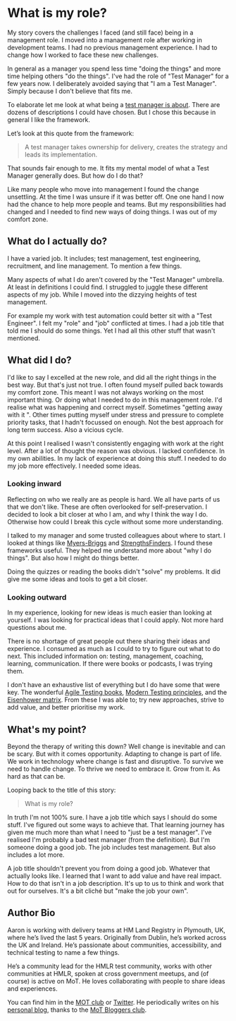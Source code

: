﻿# What is my role?

My story covers the challenges I faced (and still face) being in a management role. I moved into a management role after working in development teams. I had no previous management experience. I had to change how I worked to face these new challenges.

In general as a manager you spend less time "doing the things" and more time helping others "do the things". I've had the role of "Test Manager" for a few years now. I deliberately avoided saying that "I am a Test Manager". Simply because I don't believe that fits me.

To elaborate let me look at what being a [test manager is about](https://www.gov.uk/guidance/test-manager). There are dozens of descriptions I could have chosen. But I chose this because in general I like the framework.

Let’s look at this quote from the framework:
> A test manager takes ownership for delivery, creates the strategy and leads its implementation.
> 
That sounds fair enough to me. It fits my mental model of what a Test Manager generally does. But how do I do that?

Like many people who move into management I found the change unsettling. At the time I was unsure if it was better off. One one hand I now had the chance to help more people and teams. But my responsibilities had changed and I needed to find new ways of doing things. I was out of my comfort zone.

## What do I actually do?

I have a varied job. It includes; test management, test engineering, recruitment, and line management. To mention a few things.

Many aspects of what I do aren't covered by the "Test Manager" umbrella. At least in definitions I could find. I struggled to juggle these different aspects of my job. While I moved into the dizzying heights of test management.

For example my work with test automation could better sit with a "Test Engineer". I felt my "role" and "job" conflicted at times. I had a job title that told me I should do some things. Yet I had all this other stuff that wasn't mentioned.

## What did I do?

I'd like to say I excelled at the new role, and did all the right things in the best way. But that's just not true. I often found myself pulled back towards my comfort zone. This meant I was not always working on the most important thing. Or doing what I needed to do in this management role. I'd realise what was happening and correct myself. Sometimes "getting away with it ". Other times putting myself under stress and pressure to complete priority tasks, that I hadn't focussed on enough. Not the best approach for long term success. Also a vicious cycle.

At this point I realised I wasn't consistently engaging with work at the right level. After a lot of thought the reason was obvious. I lacked confidence. In my own abilities. In my lack of experience at doing this stuff. I needed to do my job more effectively. I needed some ideas.

### Looking inward

Reflecting on who we really are as people is hard. We all have parts of us that we don't like. These are often overlooked for self-preservation. I decided to look a bit closer at who I am, and why I think the way I do. Otherwise how could I break this cycle without some more understanding.

I talked to my manager and some trusted colleagues about where to start. I looked at things like [Myers-Briggs](https://www.myersbriggs.org/) and [StrengthsFinders](https://www.gallup.com/cliftonstrengths/en/home.aspx). I found these frameworks useful. They helped me understand more about "why I do things". But also how I might do things better.

Doing the quizzes or reading the books didn't "solve" my problems. It did give me some ideas and tools to get a bit closer.

### Looking outward 

In my experience, looking for new ideas is much easier than looking at yourself. I was looking for practical ideas that I could apply. Not more hard questions about me.

There is no shortage of great people out there sharing their ideas and experience. I consumed as much as I could to try to figure out what to do next. This included information on: testing, management, coaching, learning, communication. If there were books or podcasts, I was trying them.

I don't have an exhaustive list of everything but I do have some that were key. The wonderful [Agile Testing books](https://agiletester.ca/), [Modern Testing principles](https://moderntesting.org/), and the [Eisenhower matrix](https://www.eisenhower.me/eisenhower-matrix/). From these I was able to; try new approaches, strive to add value, and better prioritise my work.

## What's my point?

Beyond the therapy of writing this down? Well change is inevitable and can be scary. But with it comes opportunity. Adapting to change is part of life. We work in technology where change is fast and disruptive. To survive we need to handle change. To thrive we need to embrace it. Grow from it. As hard as that can be.

Looping back to the title of this story:
> What is my role?

In truth I'm not 100% sure. I have a job title which says I should do some stuff. I've figured out some ways to achieve that. That learning journey has given me much more than what I need to "just be a test manager". I've realised I'm probably a bad test manager (from the definition). But I'm someone doing a good job. The job includes test management. But also includes a lot more.

A job title shouldn't prevent you from doing a good job. Whatever that actually looks like. I learned that I want to add value and have real impact. How to do that isn't in a job description. It's up to us to think and work that out for ourselves. It's a bit cliché but "make the job your own". 

## Author Bio
Aaron is working with delivery teams at HM Land Registry in Plymouth, UK, where he’s lived the last 5 years. Originally from Dublin, he’s worked across the UK and Ireland. He’s passionate about communities, accessibility, and technical testing to name a few things. 

He’s a community lead for the HMLR test community, works with other communities at HMLR, spoken at cross government meetups, and (of course) is active on MoT. He loves collaborating with people to share ideas and experiences. 

You can find him in the [MOT club](https://club.ministryoftesting.com/u/azza554/) or [Twitter](https://twitter.com/flynnbops). He periodically writes on his [personal blog](https://flynnbops.github.io/), thanks to the [MoT Bloggers club](https://club.ministryoftesting.com/c/sharing-lounge/bloggers-club/63).

